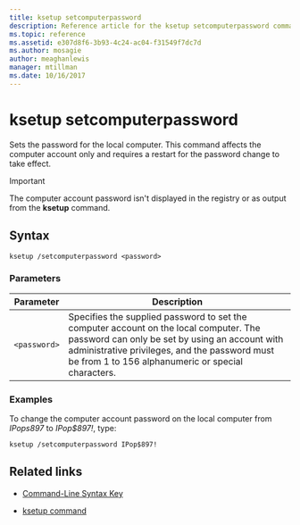 ```yaml
---
title: ksetup setcomputerpassword
description: Reference article for the ksetup setcomputerpassword command, which sets the password for the local computer.
ms.topic: reference
ms.assetid: e307d8f6-3b93-4c24-ac04-f31549f7dc7d
ms.author: mosagie
author: meaghanlewis
manager: mtillman
ms.date: 10/16/2017
---
```


# ksetup setcomputerpassword

Sets the password for the local computer. This command affects the computer account only and requires a restart for the password change to take effect.

> [!IMPORTANT]
> The computer account password isn't displayed in the registry or as output from the **ksetup** command.

## Syntax

```
ksetup /setcomputerpassword <password>
```

### Parameters

| Parameter | Description |
| --------- | ----------- |
| `<password>` | Specifies the supplied password to set the computer account on the local computer. The password can only be set by using an account with administrative privileges, and the password must be from 1 to 156 alphanumeric or special characters. |

### Examples

To change the computer account password on the local computer from *IPops897* to *IPop$897!*, type:

```
ksetup /setcomputerpassword IPop$897!
```

## Related links

- [Command-Line Syntax Key](command-line-syntax-key.md)

- [ksetup command](ksetup.md)
